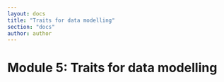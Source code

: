 ```yaml
---
layout: docs
title: "Traits for data modelling"
section: "docs"
author: author
---
```


# Module 5: Traits for data modelling